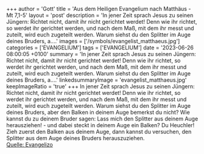 +++
author = 'Gott'
title = 'Aus dem Heiligen Evangelium nach Matthäus - Mt 7,1-5'
layout = 'post'
description = 'In jener Zeit sprach Jesus zu seinen Jüngern: Richtet nicht, damit ihr nicht gerichtet werdet! Denn wie ihr richtet, so werdet ihr gerichtet werden, und nach dem Maß, mit dem ihr messt und zuteilt, wird euch zugeteilt werden. Warum siehst du den Splitter im Auge deines Bruders, a....'
images = ['/symbols/evangelist_matthaeus.jpg']
categories = ['EVANGELIUM']
tags = ['EVANGELIUM']
date = '2023-06-26 08:00:05 +0100'
summary = 'In jener Zeit sprach Jesus zu seinen Jüngern: Richtet nicht, damit ihr nicht gerichtet werdet! Denn wie ihr richtet, so werdet ihr gerichtet werden, und nach dem Maß, mit dem ihr messt und zuteilt, wird euch zugeteilt werden. Warum siehst du den Splitter im Auge deines Bruders, a....'
linkedsummaryImage = 'evangelist_matthaeus.jpg'
keepImageRatio = 'true'
+++
In jener Zeit sprach Jesus zu seinen Jüngern: Richtet nicht, damit ihr nicht gerichtet werdet!
Denn wie ihr richtet, so werdet ihr gerichtet werden, und nach dem Maß, mit dem ihr messt und zuteilt, wird euch zugeteilt werden.
Warum siehst du den Splitter im Auge deines Bruders, aber den Balken in deinem Auge bemerkst du nicht?
Wie kannst du zu deinem Bruder sagen: Lass mich den Splitter aus deinem Auge herausziehen! - und dabei steckt in deinem Auge ein Balken?
Du Heuchler! Zieh zuerst den Balken aus deinem Auge, dann kannst du versuchen, den Splitter aus dem Auge deines Bruders herauszuziehen.<!--more--><br> [Quelle: Evangelizo](https://evangeliumtagfuertag.org/DE/gospel)